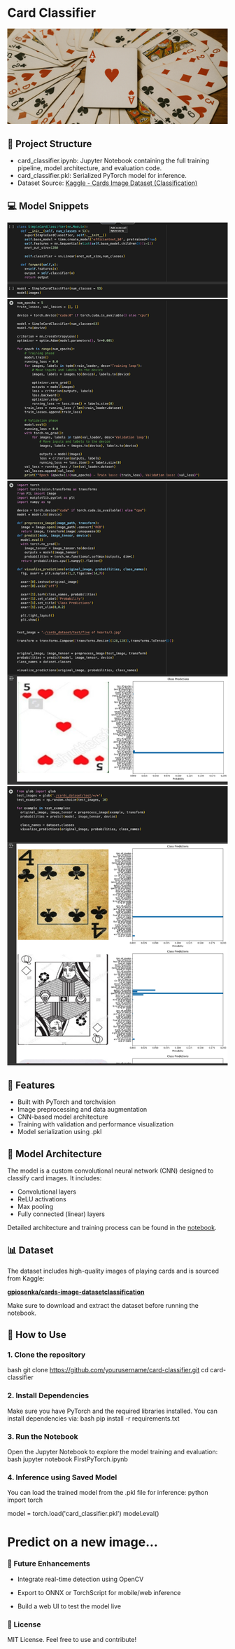 # Card Classifier
![](./images/banner.png)
## 📁 Project Structure
- card_classifier.ipynb: Jupyter Notebook containing the full training pipeline, model architecture, and evaluation code.
- card_classifier.pkl: Serialized PyTorch model for inference.
- Dataset Source: [Kaggle - Cards Image Dataset (Classification)](https://www.kaggle.com/datasets/gpiosenka/cards-image-datasetclassification)

## 💻 Model Snippets
![](./images/screenshot_1.png)
![](./images/screenshot_3.png)
![](./images/screenshot_4.png)
![](./images/screenshot_5.png)
## 🚀 Features

- Built with PyTorch and torchvision  
- Image preprocessing and data augmentation  
- CNN-based model architecture  
- Training with validation and performance visualization  
- Model serialization using .pkl

## 🧠 Model Architecture

The model is a custom convolutional neural network (CNN) designed to classify card images. It includes:

- Convolutional layers  
- ReLU activations  
- Max pooling  
- Fully connected (linear) layers

Detailed architecture and training process can be found in the [notebook](./FirstPyTorch.ipynb).

## 📊 Dataset

The dataset includes high-quality images of playing cards and is sourced from Kaggle:

**[gpiosenka/cards-image-datasetclassification](https://www.kaggle.com/datasets/gpiosenka/cards-image-datasetclassification)**

Make sure to download and extract the dataset before running the notebook.

## 💾 How to Use

### 1. Clone the repository

bash
git clone https://github.com/yourusername/card-classifier.git
cd card-classifier

### 2. Install Dependencies
Make sure you have PyTorch and the required libraries installed. You can install dependencies via:
bash
pip install -r requirements.txt

### 3. Run the Notebook
Open the Jupyter Notebook to explore the model training and evaluation:
bash
jupyter notebook FirstPyTorch.ipynb

### 4. Inference using Saved Model
You can load the trained model from the .pkl file for inference:
python
import torch

model = torch.load('card_classifier.pkl')
model.eval()

# Predict on a new image...

### 📌 Future Enhancements
- Integrate real-time detection using OpenCV

- Export to ONNX or TorchScript for mobile/web inference

- Build a web UI to test the model live

### 🪪 License
MIT License. Feel free to use and contribute!
